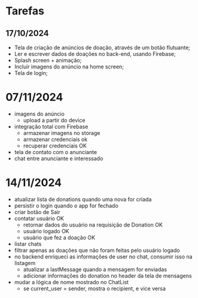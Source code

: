 # Tarefas

## 17/10/2024
* Tela de criação de anúncios de doação, através de um botão flutuante;
* Ler e escrever dados de doações no back-end, usando Firebase;
* Splash screen + animação;
* Incluir imagens do anúncio na home screen;
* Tela de login;

# 07/11/2024
* imagens do anúncio
  * upload a partir do device
* integração total com Firebase
  * armazenar imagens no storage
  * armazenar credenciais ok
  * recuperar credenciais OK
* tela de contato com o anunciante
* chat entre anunciante e interessado

# 14/11/2024
* atualizar lista de donations quando uma nova for criada
* persistir o login quando o app for fechado
* criar botão de Sair
* contatar usuário OK
    * retornar dados do usuário na requisição de Donation OK
    * usuário logado OK 
    * usuário que fez a doação OK
* listar chats
* filtrar apenas as doações que não foram feitas pelo usuário logado
* no backend enriqueci as informações de user no chat, consumir isso na listagem
  * atualizar a lastMessage quando a mensagem for enviadas
  * adicionar informações do donation no header da tela de mensagens
* mudar a lógica de nome mostrado no ChatList
  * se current_user = sender, mostra o recipient, e vice versa
